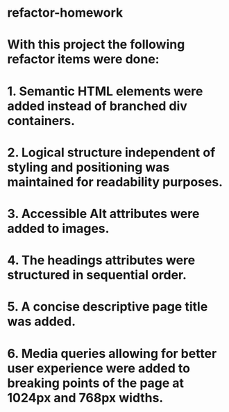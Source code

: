 # refactor-homework

# With this project the following refactor items were done: 
# 1. Semantic HTML elements were added instead of branched div containers.
# 2. Logical structure independent of styling and positioning was maintained for readability purposes.
# 3. Accessible Alt attributes were added to images. 
# 4. The headings attributes were structured in sequential order.
# 5. A concise descriptive page title was added. 
# 6. Media queries allowing for better user experience were added to breaking points of the page at 1024px and 768px widths. 
